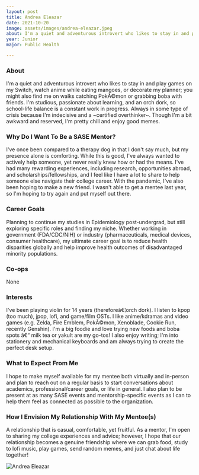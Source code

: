 ```yaml
---
layout: post
title: Andrea Eleazar 
date: 2021-10-20
image: assets/images/andrea-eleazar.jpeg
about: I'm a quiet and adventurous introvert who likes to stay in and play games on my Switch, watch anime while eating mangoes, or decorate my planner; you might also find me on walks catching PokÃ©mon or grabbing boba with friends. I'm studious, passionate about learning, and an orch dork, so school-life balance is a constant work in progress. Always in some type of crisis because I'm indecisive and a ~certified overthinker~. Though I'm a bit awkward and reserved, I'm pretty chill and enjoy good memes.
year: Junior
major: Public Health

---
```


### About

I'm a quiet and adventurous introvert who likes to stay in and play games on my Switch, watch anime while eating mangoes, or decorate my planner; you might also find me on walks catching PokÃ©mon or grabbing boba with friends. I'm studious, passionate about learning, and an orch dork, so school-life balance is a constant work in progress. Always in some type of crisis because I'm indecisive and a ~certified overthinker~. Though I'm a bit awkward and reserved, I'm pretty chill and enjoy good memes.

### Why Do I Want To Be a SASE Mentor?

I've once been compared to a therapy dog in that I don't say much, but my presence alone is comforting. While this is good, I've always wanted to actively help someone, yet never really knew how or had the means. I've had many rewarding experiences, including research, opportunities abroad, and scholarships/fellowships, and I feel like I have a lot to share to help someone else navigate their college career. With the pandemic, I've also been hoping to make a new friend. I wasn't able to get a mentee last year, so I'm hoping to try again and put myself out there.

### Career Goals

Planning to continue my studies in Epidemiology post-undergrad, but still exploring specific roles and finding my niche. Whether working in government (FDA/CDC/NIH) or industry (pharmaceuticals, medical devices, consumer healthcare), my ultimate career goal is to reduce health disparities globally and help improve health outcomes of disadvantaged minority populations.

### Co-ops

None

### Interests

I've been playing violin for 14 years (thereforeâ€¦orch dork). I listen to kpop (too much), jpop, lofi, and game/film OSTs. I like anime/kdramas and video games (e.g. Zelda, Fire Emblem, PokÃ©mon, Xenoblade, Cookie Run, recently Genshin). I'm a big foodie and love trying new foods and boba spots â€“ milk tea or yakult are my go-tos! I also enjoy writing; I'm into stationery and mechanical keyboards and am always trying to create the perfect desk setup. 

### What to Expect From Me

I hope to make myself available for my mentee both virtually and in-person and plan to reach out on a regular basis to start conversations about academics, professional/career goals, or life in general. I also plan to be present at as many SASE events and mentorship-specific events as I can to help them feel as connected as possible to the organization.

### How I Envision My Relationship With My Mentee(s) 

A relationship that is casual, comfortable, yet fruitful. As a mentor, I'm open to sharing my college experiences and advice; however, I hope that our relationship becomes a genuine friendship where we can grab food, study to lofi music, play games, send random memes, and just chat about life together!

<div class="text-center my-5">
    <img src="{ https://sase-drexel.github.io/mentorship-2021/assets/images/andrea-eleazar.jpeg | absolute_url }" alt="Andrea Eleazar" class="rounded post-img" />
</div>
